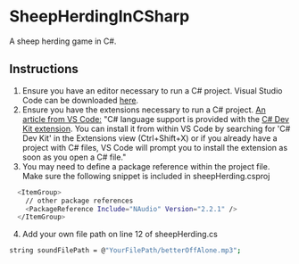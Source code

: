 # SheepHerdingInCSharp
A sheep herding game in C#.

## Instructions
1. Ensure you have an editor necessary to run a C# project. Visual Studio Code can be downloaded [here](https://code.visualstudio.com/download).
2. Ensure you have the extensions necessary to run a C# project. [An article from VS Code:](https://code.visualstudio.com/Docs/languages/csharp) "C# language support is provided with the [C# Dev Kit extension](https://marketplace.visualstudio.com/items?itemName=ms-dotnettools.csdevkit). You can install it from within VS Code by searching for 'C# Dev Kit' in the Extensions view (Ctrl+Shift+X) or if you already have a project with C# files, VS Code will prompt you to install the extension as soon as you open a C# file."
3. You may need to define a package reference within the project file. Make sure the following snippet is included in sheepHerding.csproj
```bash
  <ItemGroup>
    // other package references
    <PackageReference Include="NAudio" Version="2.2.1" />
  </ItemGroup>
```
4. Add your own file path on line 12 of sheepHerding.cs
```bash
string soundFilePath = @"YourFilePath/betterOffAlone.mp3";
```
